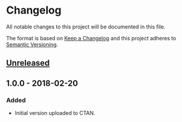 # Changelog
All notable changes to this project will be documented in this file.

The format is based on [Keep a Changelog](http://keepachangelog.com/en/1.0.0/)
and this project adheres to [Semantic Versioning](http://semver.org/spec/v2.0.0.html).

## [Unreleased]

## 1.0.0 - 2018-02-20
### Added
- Initial version uploaded to CTAN.

[Unreleased]: https://github.com/adbrucker/llncsconf/compare/v1.0.0...HEAD
[1.1.0]: https://github.com/adbrucker/llncsconf/compare/v1.0.0...v1.1.0